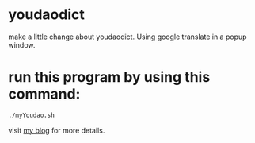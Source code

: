 # youdaodict
make a little change about youdaodict. Using google translate in a popup window.

# run this program by using this command:

``` bash
./myYoudao.sh

```

visit [my blog](http://www.makeitpossible.net.cn/2016/10/26/ubuntu%E4%B8%8B%E5%A6%82%E4%BD%95%E4%BC%98%E9%9B%85%E5%9C%B0%E4%BD%BF%E7%94%A8%E7%BF%BB%E8%AF%91/) for more details. 
